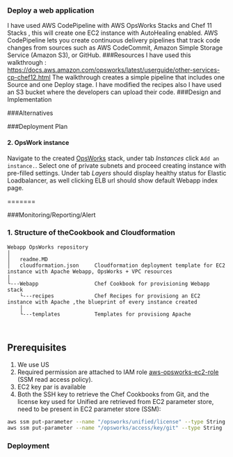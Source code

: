 ### Deploy a web application
I have used AWS CodePipeline with AWS OpsWorks Stacks and Chef 11 Stacks , this will create one EC2 instance with AutoHealing enabled.
AWS CodePipeline lets you create continuous delivery pipelines that track code changes from sources such as AWS CodeCommit, Amazon Simple Storage Service (Amazon S3), or GitHub.
###Resources
I have used this walkthrough :
https://docs.aws.amazon.com/opsworks/latest/userguide/other-services-cp-chef12.html
The walkthrough creates a simple pipeline that includes one Source and one Deploy stage.
I have modified the recipes also I have used an S3 bucket where the developers can upload their code.
###Design and Implementation


###Alternatives

###Deployment Plan
#### 2. OpsWork instance
Navigate to the created [OpsWorks](https://console.aws.amazon.com/opsworks/) stack, under tab _Instances_ click `Add an instance.`. Select one of private subnets and proceed creating instance with pre-filled settings.
Under tab _Layers_ should display healthy status for Elastic Loadbalancer, as well clicking ELB url should show default Webapp index page.

=======


###Monitoring/Reporting/Alert





### 1. Structure of theCookbook and Cloudformation

```
Webapp OpsWorks repository
│
│   readme.MD
│   cloudformation.json     Cloudformation deployment template for EC2 instance with Apache Webapp, OpsWorks + VPC resources
│
└---Webapp                  Chef Cookbook for provisioning Webapp stack
    └---recipes             Chef Recipes for provisiong an EC2 instance with Apache ,the blueprint of every instance created
    │                       
    └---templates           Templates for provisiong Apache    



```
## Prerequisites
1. We use US
1. Required permission are attached to IAM role [aws-opsworks-ec2-role](https://console.aws.amazon.com/iam/home?region=eu-west-1#/roles/aws-opsworks-ec2-role) (SSM read access policy).  
1. EC2 key par is available
1. Both the SSH key to retrieve the Chef Cookbooks from Git, and the license key used for Unified are retrieved from EC2 parameter store, need to be present in EC2 parameter store (SSM):
```bash
aws ssm put-parameter --name "/opsworks/unified/license" --type String --region eu-west-1 --value "<unified-license>"
aws ssm put-parameter --name "/opsworks/access/key/git" --type String  --region eu-west-1 --value "<ssh PRIVATE key>"
```


### Deployment
